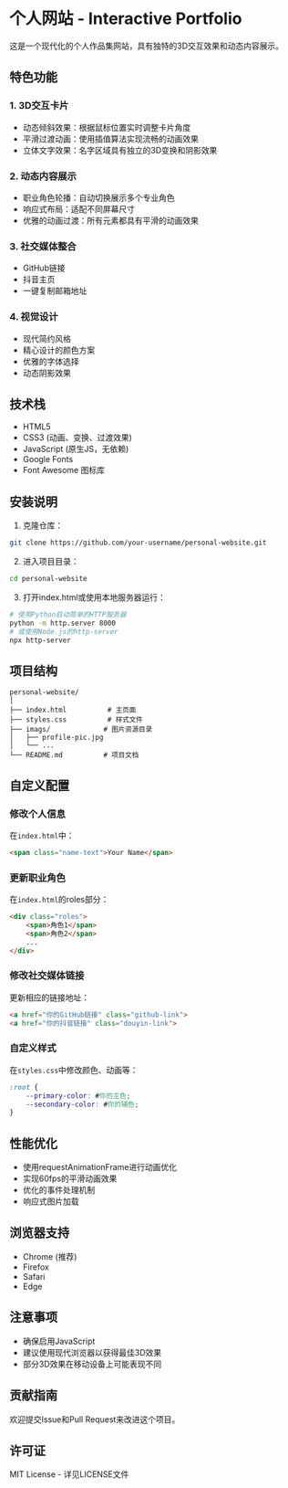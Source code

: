 # 个人网站 - Interactive Portfolio

这是一个现代化的个人作品集网站，具有独特的3D交互效果和动态内容展示。

## 特色功能

### 1. 3D交互卡片
- 动态倾斜效果：根据鼠标位置实时调整卡片角度
- 平滑过渡动画：使用插值算法实现流畅的动画效果
- 立体文字效果：名字区域具有独立的3D变换和阴影效果

### 2. 动态内容展示
- 职业角色轮播：自动切换展示多个专业角色
- 响应式布局：适配不同屏幕尺寸
- 优雅的动画过渡：所有元素都具有平滑的动画效果

### 3. 社交媒体整合
- GitHub链接
- 抖音主页
- 一键复制邮箱地址

### 4. 视觉设计
- 现代简约风格
- 精心设计的颜色方案
- 优雅的字体选择
- 动态阴影效果

## 技术栈

- HTML5
- CSS3 (动画、变换、过渡效果)
- JavaScript (原生JS，无依赖)
- Google Fonts
- Font Awesome 图标库

## 安装说明

1. 克隆仓库：
```bash
git clone https://github.com/your-username/personal-website.git
```

2. 进入项目目录：
```bash
cd personal-website
```

3. 打开index.html或使用本地服务器运行：
```bash
# 使用Python启动简单的HTTP服务器
python -m http.server 8000
# 或使用Node.js的http-server
npx http-server
```

## 项目结构

```
personal-website/
│
├── index.html          # 主页面
├── styles.css          # 样式文件
├── imags/             # 图片资源目录
│   ├── profile-pic.jpg
│   └── ...
└── README.md          # 项目文档
```

## 自定义配置

### 修改个人信息

在`index.html`中：
```html
<span class="name-text">Your Name</span>
```

### 更新职业角色

在`index.html`的roles部分：
```html
<div class="roles">
    <span>角色1</span>
    <span>角色2</span>
    ...
</div>
```

### 修改社交媒体链接

更新相应的链接地址：
```html
<a href="你的GitHub链接" class="github-link">
<a href="你的抖音链接" class="douyin-link">
```

### 自定义样式

在`styles.css`中修改颜色、动画等：
```css
:root {
    --primary-color: #你的主色;
    --secondary-color: #你的辅色;
}
```

## 性能优化

- 使用requestAnimationFrame进行动画优化
- 实现60fps的平滑动画效果
- 优化的事件处理机制
- 响应式图片加载

## 浏览器支持

- Chrome (推荐)
- Firefox
- Safari
- Edge

## 注意事项

- 确保启用JavaScript
- 建议使用现代浏览器以获得最佳3D效果
- 部分3D效果在移动设备上可能表现不同

## 贡献指南

欢迎提交Issue和Pull Request来改进这个项目。

## 许可证

MIT License - 详见LICENSE文件
